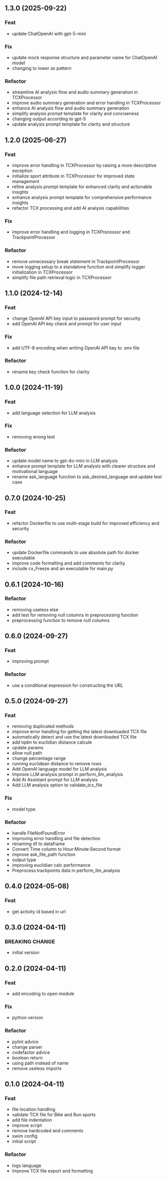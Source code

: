## 1.3.0 (2025-09-22)

### Feat

- update ChatOpenAI with gpt-5-mini

### Fix

- update mock response structure and parameter name for ChatOpenAI model
- changing to lower as pattern

### Refactor

- streamline AI analysis flow and audio summary generation in TCXProcessor
- improve audio summary generation and error handling in TCXProcessor
- enhance AI analysis flow and audio summary generation
- simplify analysis prompt template for clarity and conciseness
- changing output according to gpt-5
- update analysis prompt template for clarity and structure

## 1.2.0 (2025-06-27)

### Feat

- improve error handling in TCXProcessor by raising a more descriptive exception
- initialize sport attribute in TCXProcessor for improved state management
- refine analysis prompt template for enhanced clarity and actionable insights
- enhance analysis prompt template for comprehensive performance insights
- refactor TCX processing and add AI analysis capabilities

### Fix

- improve error handling and logging in TCXProcessor and TrackpointProcessor

### Refactor

- remove unnecessary break statement in TrackpointProcessor
- move logging setup to a standalone function and simplify logger initialization in TCXProcessor
- simplify file path retrieval logic in TCXProcessor

## 1.1.0 (2024-12-14)

### Feat

- change OpenAI API key input to password prompt for security
- add OpenAI API key check and prompt for user input

### Fix

- add UTF-8 encoding when writing OpenAI API key to .env file

### Refactor

- rename key check function for clarity

## 1.0.0 (2024-11-19)

### Feat

- add language selection for LLM analysis

### Fix

- removing wrong test

### Refactor

- update model name to gpt-4o-mini in LLM analysis
- enhance prompt template for LLM analysis with clearer structure and motivational language
- rename ask_language function to ask_desired_language and update test case

## 0.7.0 (2024-10-25)

### Feat

- refactor Dockerfile to use multi-stage build for improved efficiency and security

### Refactor

- update Dockerfile commands to use absolute path for docker executable
- improve code formatting and add comments for clarity
- include cx_Freeze and an executable for main.py

## 0.6.1 (2024-10-16)

### Refactor

- removing useless else
- add test for removing null columns in preprocessing function
- preprocessing function to remove null columns

## 0.6.0 (2024-09-27)

### Feat

- improving prompt

### Refactor

- use a conditional expression for constructing the URL

## 0.5.0 (2024-09-27)

### Feat

- removing duplicated methods
- improve error handling for getting the latest downloaded TCX file
- automatically detect and use the latest downloaded TCX file
- add tqdm to euclidian distance calcule
- update params
- allow null path
- change percentage range
- running euclidean distance to remove rows
- Add OpenAI language model for LLM analysis
- Improve LLM analysis prompt in perform_llm_analysis
- Add AI Assistant prompt for LLM analysis
- Add LLM analysis option to validate_tcx_file

### Fix

- model type

### Refactor

- handle FileNotFoundError
- improving error handling and file detection
- renaming df to dataframe
- Convert Time column to Hour:Minute:Second format
- improve ask_file_path function
- output type
- improving euclidian calc performance
- Preprocess trackpoints data in perform_llm_analysis

## 0.4.0 (2024-05-08)

### Feat

- get activity id based in url

## 0.3.0 (2024-04-11)

### BREAKING CHANGE

- initial version

## 0.2.0 (2024-04-11)

### Feat

- add encoding to open module

### Fix

- python version

### Refactor

- pylint advice
- change parser
- codefactor advice
- boolean return
- using path instead of name
- remove useless imports

## 0.1.0 (2024-04-11)

### Feat

- file location handling
- validate TCX file for Bike and Run sports
- add file indentation
- improve script
- remove hardcoded and comments
- swim config
- initial script

### Refactor

- logs language
- Improve TCX file export and formatting
